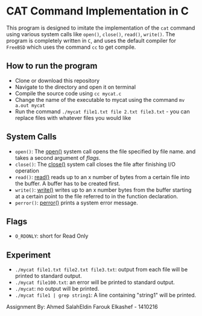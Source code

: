 # CAT Command Implementation in C

This program is designed to imitate the implementation of the `cat` command using various system calls like `open()`, `close()`, `read()`, `write()`.
The program is completely written in `C`, and uses the default compiler for `FreeBSD` which uses the command `cc` to get compile.

## How to run the program

- Clone or download this repository
- Navigate to the directory and open it on terminal
- Compile the source code using `cc mycat.c`
- Change the name of the executable to mycat using the command `mv a.out mycat`
- Run the command `./mycat file1.txt file 2.txt file3.txt` - you can replace files with whatever files you would like

System Calls
------------
- `open()`: The [open()](http://man7.org/linux/man-pages/man2/open.2.html) system call opens the file specified by file name. and takes a second argument of _flags_.
- `close()`: The [close()](http://man7.org/linux/man-pages/man2/close.2.html) system call closes the file after finishing I/O operation
- `read()`: [read()](http://man7.org/linux/man-pages/man2/read.2.html) reads up to an x number of bytes from a certain file into the buffer. A buffer has to be created first.
- `write()`: [write()](http://man7.org/linux/man-pages/man2/write.2.html) writes up to an x number bytes from the buffer starting at a certain point to the file referred to in the function declaration.
- `perror()`: [perror()](http://man7.org/linux/man-pages/man3/perror.3.html) prints a system error message.

Flags
-----
- `O_RDONLY`: short for Read Only

Experiment
----------
- `./mycat file1.txt file2.txt file3.txt`: output from each file will be printed to standard output.
- `./mycat file100.txt`: an error will be printed to standard output.
- `./mycat`: no output will be printed.
- `./mycat file1 | grep string1`: A line containing "string1" will be printed.


Assignment By: Ahmed SalahEldin Farouk Elkashef - 1410216
